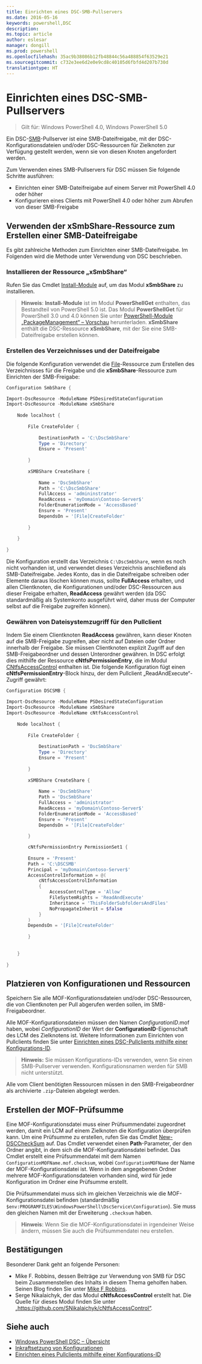 ```yaml
---
title: Einrichten eines DSC-SMB-Pullservers
ms.date: 2016-05-16
keywords: powershell,DSC
description: 
ms.topic: article
author: eslesar
manager: dongill
ms.prod: powershell
ms.openlocfilehash: 35ac9b38086b12fb48844c56a488854f63529e21
ms.sourcegitcommit: c732e3ee6d2e0e9cd8c40105d6fbfd4d207b730d
translationtype: HT
---
```

# <a name="setting-up-a-dsc-smb-pull-server"></a>Einrichten eines DSC-SMB-Pullservers

>Gilt für: Windows PowerShell 4.0, Windows PowerShell 5.0

Ein DSC-[SMB](https://technet.microsoft.com/en-us/library/hh831795.aspx)-Pullserver ist eine SMB-Dateifreigabe, mit der DSC-Konfigurationsdateien und/oder DSC-Ressourcen für Zielknoten zur Verfügung gestellt werden, wenn sie von diesen Knoten angefordert werden.

Zum Verwenden eines SMB-Pullservers für DSC müssen Sie folgende Schritte ausführen:
- Einrichten einer SMB-Dateifreigabe auf einem Server mit PowerShell 4.0 oder höher
- Konfigurieren eines Clients mit PowerShell 4.0 oder höher zum Abrufen von dieser SMB-Freigabe

## <a name="using-the-xsmbshare-resource-to-create-an-smb-file-share"></a>Verwenden der xSmbShare-Ressource zum Erstellen einer SMB-Dateifreigabe

Es gibt zahlreiche Methoden zum Einrichten einer SMB-Dateifreigabe. Im Folgenden wird die Methode unter Verwendung von DSC beschrieben.

### <a name="install-the-xsmbshare-resource"></a>Installieren der Ressource „xSmbShare“

Rufen Sie das Cmdlet [Install-Module](https://technet.microsoft.com/en-us/library/dn807162.aspx) auf, um das Modul **xSmbShare** zu installieren.
>**Hinweis**: **Install-Module** ist im Modul **PowerShellGet** enthalten, das Bestandteil von PowerShell 5.0 ist. Das Modul **PowerShellGet** für PowerShell 3.0 und 4.0 können Sie unter [PowerShell-Module „PackageManagement“ – Vorschau](https://www.microsoft.com/en-us/download/details.aspx?id=49186) herunterladen. **xSmbShare** enthält die DSC-Ressource **xSmbShare**, mit der Sie eine SMB-Dateifreigabe erstellen können.

### <a name="create-the-directory-and-file-share"></a>Erstellen des Verzeichnisses und der Dateifreigabe

Die folgende Konfiguration verwendet die [File](fileResource.md)-Ressource zum Erstellen des Verzeichnisses für die Freigabe und die **xSmbShare**-Ressource zum Einrichten der SMB-Freigabe:

```powershell
Configuration SmbShare {

Import-DscResource -ModuleName PSDesiredStateConfiguration
Import-DscResource -ModuleName xSmbShare
 
    Node localhost {
 
        File CreateFolder {
 
            DestinationPath = 'C:\DscSmbShare'
            Type = 'Directory'
            Ensure = 'Present'
 
        }
 
        xSMBShare CreateShare {
 
            Name = 'DscSmbShare'
            Path = 'C:\DscSmbShare'
            FullAccess = 'admininstrator'
            ReadAccess = 'myDomain\Contoso-Server$'
            FolderEnumerationMode = 'AccessBased'
            Ensure = 'Present'
            DependsOn = '[File]CreateFolder'
 
        }
        
    }
 
}
```

Die Konfiguration erstellt das Verzeichnis `C:\DscSmbShare`, wenn es noch nicht vorhanden ist, und verwendet dieses Verzeichnis anschließend als SMB-Dateifreigabe. Jedes Konto, das in die Dateifreigabe schreiben oder Elemente daraus löschen können muss, sollte **FullAccess** erhalten, und allen Clientknoten, die Konfigurationen und/oder DSC-Ressourcen aus dieser Freigabe erhalten, **ReadAccess** gewährt werden (da DSC standardmäßig als Systemkonto ausgeführt wird, daher muss der Computer selbst auf die Freigabe zugreifen können).


### <a name="give-file-system-access-to-the-pull-client"></a>Gewähren von Dateisystemzugriff für den Pullclient

Indem Sie einem Clientknoten **ReadAccess** gewähren, kann dieser Knoten auf die SMB-Freigabe zugreifen, aber nicht auf Dateien oder Ordner innerhalb der Freigabe. Sie müssen Clientknoten explizit Zugriff auf den SMB-Freigabeordner und dessen Unterordner gewähren. In DSC erfolgt dies mithilfe der Ressource **cNtfsPermissionEntry**, die im Modul [CNtfsAccessControl](https://www.powershellgallery.com/packages/cNtfsAccessControl/1.2.0) enthalten ist. Die folgende Konfiguration fügt einen **cNtfsPermissionEntry**-Block hinzu, der dem Pullclient „ReadAndExecute“-Zugriff gewährt:

```powershell
Configuration DSCSMB {

Import-DscResource -ModuleName PSDesiredStateConfiguration
Import-DscResource -ModuleName xSmbShare
Import-DscResource -ModuleName cNtfsAccessControl
 
    Node localhost {
 
        File CreateFolder {
 
            DestinationPath = 'DscSmbShare'
            Type = 'Directory'
            Ensure = 'Present'
 
        }
 
        xSMBShare CreateShare {
 
            Name = 'DscSmbShare'
            Path = 'DscSmbShare'
            FullAccess = 'administrator'
            ReadAccess = 'myDomain\Contoso-Server$'
            FolderEnumerationMode = 'AccessBased'
            Ensure = 'Present'
            DependsOn = '[File]CreateFolder'
 
        }

        cNtfsPermissionEntry PermissionSet1 {
            
        Ensure = 'Present'
        Path = 'C:\DSCSMB'
        Principal = 'myDomain\Contoso-Server$'
        AccessControlInformation = @(
            cNtfsAccessControlInformation
            {
                AccessControlType = 'Allow'
                FileSystemRights = 'ReadAndExecute'
                Inheritance = 'ThisFolderSubfoldersAndFiles'
                NoPropagateInherit = $false
            }
        )
        DependsOn = '[File]CreateFolder'
        
        }
 
        
    }
 
}
```

## <a name="placing-configurations-and-resources"></a>Platzieren von Konfigurationen und Ressourcen

Speichern Sie alle MOF-Konfigurationsdateien und/oder DSC-Ressourcen, die von Clientknoten per Pull abgerufen werden sollen, im SMB-Freigabeordner.

Alle MOF-Konfigurationsdateien müssen den Namen _ConfigurationID_.mof haben, wobei _ConfigurationID_ der Wert der **ConfigurationID**-Eigenschaft des LCM des Zielknotens ist. Weitere Informationen zum Einrichten von Pullclients finden Sie unter [Einrichten eines DSC-Pullclients mithilfe einer Konfigurations-ID](pullClientConfigID.md).

>**Hinweis:** Sie müssen Konfigurations-IDs verwenden, wenn Sie einen SMB-Pullserver verwenden. Konfigurationsnamen werden für SMB nicht unterstützt.

Alle vom Client benötigten Ressourcen müssen in den SMB-Freigabeordner als archivierte `.zip`-Dateien abgelegt werden.  

## <a name="creating-the-mof-checksum"></a>Erstellen der MOF-Prüfsumme
Eine MOF-Konfigurationsdatei muss einer Prüfsummendatei zugeordnet werden, damit ein LCM auf einem Zielknoten die Konfiguration überprüfen kann. Um eine Prüfsumme zu erstellen, rufen Sie das Cmdlet [New-DSCCheckSum](https://technet.microsoft.com/en-us/library/dn521622.aspx) auf. Das Cmdlet verwendet einen **Path**-Parameter, der den Ordner angibt, in dem sich die MOF-Konfigurationsdatei befindet. Das Cmdlet erstellt eine Prüfsummendatei mit dem Namen `ConfigurationMOFName.mof.checksum`, wobei `ConfigurationMOFName` der Name der MOF-Konfigurationsdatei ist. Wenn in dem angegebenen Ordner mehrere MOF-Konfigurationsdateien vorhanden sind, wird für jede Konfiguration im Ordner eine Prüfsumme erstellt.

Die Prüfsummendatei muss sich im gleichen Verzeichnis wie die MOF-Konfigurationsdatei befinden (standardmäßig `$env:PROGRAMFILES\WindowsPowerShell\DscService\Configuration`). Sie muss den gleichen Namen mit der Erweiterung `.checksum` haben.

>**Hinweis**: Wenn Sie die MOF-Konfigurationsdatei in irgendeiner Weise ändern, müssen Sie auch die Prüfsummendatei neu erstellen.

## <a name="acknowledgements"></a>Bestätigungen

Besonderer Dank geht an folgende Personen:

- Mike F. Robbins, dessen Beiträge zur Verwendung von SMB für DSC beim Zusammenstellen des Inhalts in diesem Thema geholfen haben. Seinen Blog finden Sie unter [Mike F Robbins](http://mikefrobbins.com/).
- Serge Nikalaichyk, der das Modul **cNtfsAccessControl** erstellt hat. Die Quelle für dieses Modul finden Sie unter „https://github.com/SNikalaichyk/cNtfsAccessControl“.

## <a name="see-also"></a>Siehe auch
- [Windows PowerShell DSC – Übersicht](overview.md)
- [Inkraftsetzung von Konfigurationen](enactingConfigurations.md)
- [Einrichten eines Pullclients mithilfe einer Konfigurations-ID](pullClientConfigID.md)

 
